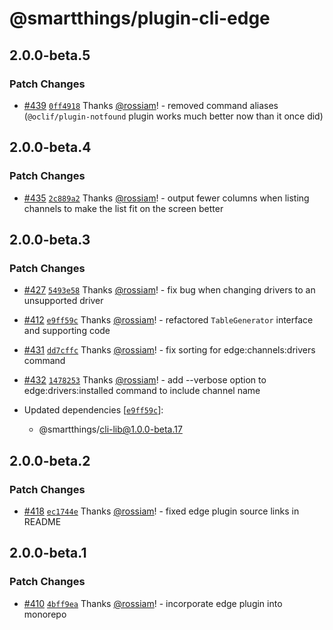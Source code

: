 # @smartthings/plugin-cli-edge

## 2.0.0-beta.5

### Patch Changes

- [#439](https://github.com/SmartThingsCommunity/smartthings-cli/pull/439) [`0ff4918`](https://github.com/SmartThingsCommunity/smartthings-cli/commit/0ff491827ee13d4dfe308792e19f1440422399dc) Thanks [@rossiam](https://github.com/rossiam)! - removed command aliases (`@oclif/plugin-notfound` plugin works much better now than it once did)

## 2.0.0-beta.4

### Patch Changes

- [#435](https://github.com/SmartThingsCommunity/smartthings-cli/pull/435) [`2c889a2`](https://github.com/SmartThingsCommunity/smartthings-cli/commit/2c889a2d61d3ddacf7589c5a298644034777e2b3) Thanks [@rossiam](https://github.com/rossiam)! - output fewer columns when listing channels to make the list fit on the screen better

## 2.0.0-beta.3

### Patch Changes

- [#427](https://github.com/SmartThingsCommunity/smartthings-cli/pull/427) [`5493e58`](https://github.com/SmartThingsCommunity/smartthings-cli/commit/5493e58ad6e3ddea1491ffcf370b27cc90fecf6d) Thanks [@rossiam](https://github.com/rossiam)! - fix bug when changing drivers to an unsupported driver

- [#412](https://github.com/SmartThingsCommunity/smartthings-cli/pull/412) [`e9ff59c`](https://github.com/SmartThingsCommunity/smartthings-cli/commit/e9ff59ca0f5963d09b7193589762592af61db5e8) Thanks [@rossiam](https://github.com/rossiam)! - refactored `TableGenerator` interface and supporting code

- [#431](https://github.com/SmartThingsCommunity/smartthings-cli/pull/431) [`dd7cffc`](https://github.com/SmartThingsCommunity/smartthings-cli/commit/dd7cffc9c30ee76c6c2b2a7a6dde171eacb0a937) Thanks [@rossiam](https://github.com/rossiam)! - fix sorting for edge:channels:drivers command

- [#432](https://github.com/SmartThingsCommunity/smartthings-cli/pull/432) [`1478253`](https://github.com/SmartThingsCommunity/smartthings-cli/commit/147825356f3f2805650c034e9237c4b249675a61) Thanks [@rossiam](https://github.com/rossiam)! - add --verbose option to edge:drivers:installed command to include channel name

- Updated dependencies [[`e9ff59c`](https://github.com/SmartThingsCommunity/smartthings-cli/commit/e9ff59ca0f5963d09b7193589762592af61db5e8)]:
  - @smartthings/cli-lib@1.0.0-beta.17

## 2.0.0-beta.2

### Patch Changes

- [#418](https://github.com/SmartThingsCommunity/smartthings-cli/pull/418) [`ec1744e`](https://github.com/SmartThingsCommunity/smartthings-cli/commit/ec1744e21b973f9b10a929e67d9dbd4c3e8c5e5f) Thanks [@rossiam](https://github.com/rossiam)! - fixed edge plugin source links in README

## 2.0.0-beta.1

### Patch Changes

- [#410](https://github.com/SmartThingsCommunity/smartthings-cli/pull/410) [`4bff9ea`](https://github.com/SmartThingsCommunity/smartthings-cli/commit/4bff9eac6bac23daa0b995fb0be64d919e409b2c) Thanks [@rossiam](https://github.com/rossiam)! - incorporate edge plugin into monorepo
